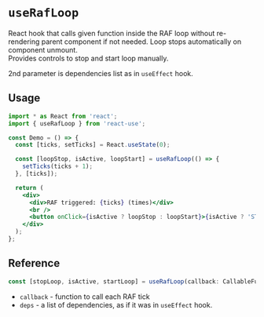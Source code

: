 # `useRafLoop`
React hook that calls given function inside the RAF loop without re-rendering parent component if not needed. Loop stops automatically on component unmount.  
Provides controls to stop and start loop manually.

2nd parameter is dependencies list as in `useEffect` hook.

## Usage
```jsx
import * as React from 'react';
import { useRafLoop } from 'react-use';

const Demo = () => {
  const [ticks, setTicks] = React.useState(0);

  const [loopStop, isActive, loopStart] = useRafLoop(() => {
    setTicks(ticks + 1);
  }, [ticks]);

  return (
    <div>
      <div>RAF triggered: {ticks} (times)</div>
      <br />
      <button onClick={isActive ? loopStop : loopStart}>{isActive ? 'STOP' : 'START'}</button>
    </div>
  );
};
```

## Reference
```ts
const [stopLoop, isActive, startLoop] = useRafLoop(callback: CallableFunction, deps?: DependencyList);
```
* `callback` - function to call each RAF tick
* `deps` - a list of dependencies, as if it was in `useEffect` hook.

